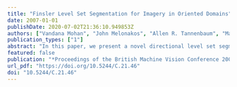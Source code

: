 ```yaml
---
title: "Finsler Level Set Segmentation for Imagery in Oriented Domains"
date: 2007-01-01
publishDate: 2020-07-02T21:36:10.949853Z
authors: ["Vandana Mohan", "John Melonakos", "Allen R. Tannenbaum", "Marc Niethammer", "Marek Kubicki"]
publication_types: ["1"]
abstract: "In this paper, we present a novel directional level set segmentation framework employing the theory of Finsler active contours. The framework provides a natural way to perform segmentation of image data in oriented domains. We share examples of this technique on diffusion-weighted magnetic resonance imagery (DW-MRI) for the segmentation of neural fiber bundles and we show examples of texture based segmentation using structure tensors. We also demonstrate that for some applications higher accuracy is achieved by the proposed framework than by level set methods that employ Riemannian metrics. This gain is attributed to the relaxation of the tensor model constraint which is imposed upon the metric in the Riemannian case."
featured: false
publication: "*Proceedings of the British Machine Vision Conference 2007, University of Warwick, UK, September 10-13, 2007*"
url_pdf: "https://doi.org/10.5244/C.21.46"
doi: "10.5244/C.21.46"
---
```


